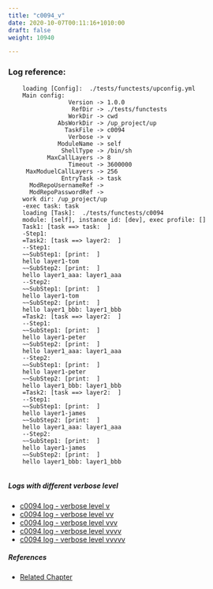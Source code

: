 ```yaml
---
title: "c0094_v"
date: 2020-10-07T00:11:16+1010:00
draft: false
weight: 10940

---
```


### Log reference: <no value>

```
    loading [Config]:  ./tests/functests/upconfig.yml
    Main config:
                 Version -> 1.0.0
                  RefDir -> ./tests/functests
                 WorkDir -> cwd
              AbsWorkDir -> /up_project/up
                TaskFile -> c0094
                 Verbose -> v
              ModuleName -> self
               ShellType -> /bin/sh
           MaxCallLayers -> 8
                 Timeout -> 3600000
     MaxModuelCallLayers -> 256
               EntryTask -> task
      ModRepoUsernameRef -> 
      ModRepoPasswordRef -> 
    work dir: /up_project/up
    -exec task: task
    loading [Task]:  ./tests/functests/c0094
    module: [self], instance id: [dev], exec profile: []
    Task1: [task ==> task:  ]
    -Step1:
    =Task2: [task ==> layer2:  ]
    --Step1:
    ~~SubStep1: [print:  ]
    hello layer1-tom
    ~~SubStep2: [print:  ]
    hello layer1_aaa: layer1_aaa
    --Step2:
    ~~SubStep1: [print:  ]
    hello layer1-tom
    ~~SubStep2: [print:  ]
    hello layer1_bbb: layer1_bbb
    =Task2: [task ==> layer2:  ]
    --Step1:
    ~~SubStep1: [print:  ]
    hello layer1-peter
    ~~SubStep2: [print:  ]
    hello layer1_aaa: layer1_aaa
    --Step2:
    ~~SubStep1: [print:  ]
    hello layer1-peter
    ~~SubStep2: [print:  ]
    hello layer1_bbb: layer1_bbb
    =Task2: [task ==> layer2:  ]
    --Step1:
    ~~SubStep1: [print:  ]
    hello layer1-james
    ~~SubStep2: [print:  ]
    hello layer1_aaa: layer1_aaa
    --Step2:
    ~~SubStep1: [print:  ]
    hello layer1-james
    ~~SubStep2: [print:  ]
    hello layer1_bbb: layer1_bbb
    
```

##### Logs with different verbose level
* [c0094 log - verbose level v](../../logs/c0094_v)
* [c0094 log - verbose level vv](../../logs/c0094_vv)
* [c0094 log - verbose level vvv](../../logs/c0094_vvv)
* [c0094 log - verbose level vvvv](../../logs/c0094_vvvv)
* [c0094 log - verbose level vvvvv](../../logs/c0094_vvvvv)

##### References
* [Related Chapter](../../design-patterns/c0094)
